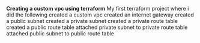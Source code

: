 **Creating a custom vpc using terraform**
My first terraform project where i did the following
created a custom vpc
created an internet gateway 
created a public subnet
created a private subnet
created a private route table
created a public route table
attached private subnet to private route table
attached public subnet to public route table
